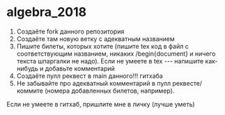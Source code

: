 # algebra_2018

1) Создаёте fork данного репозитория  
2) Создаёте там новую ветку с адекватным названием  
3) Пишите билеты, которых хотите (пишите tex код в файл с соответствующим названием, никаких /begin{document} и ничего текста шпаргалки не надо). Если не умеете в tex --- напишите как-нибудь и добавьте комментарий  
4) Создаёте пулл реквест в main данного!!! гитхаба  
5) Не забывайте про адекватный комментарий в пулл реквесте/коммите (номера добавленных билетов, например).  
  
Если не умеете в гитхаб, пришлите мне в личку (лучше уметь)  
